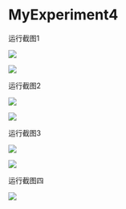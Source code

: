 # MyExperiment4
运行截图1

![](https://i.loli.net/2019/05/06/5cd0349d888f3.png)

![](https://i.loli.net/2019/05/06/5cd034c5872a2.png)

运行截图2

![](https://i.loli.net/2019/05/06/5cd034f7b1b24.png)

![](https://i.loli.net/2019/05/06/5cd03514e6ef8.png)


运行截图3

![](https://i.loli.net/2019/05/06/5cd0354c6302d.png)

![](https://i.loli.net/2019/05/06/5cd0356156a7c.png)

运行截图四


![](https://i.loli.net/2019/05/06/5cd0361c7fab6.png)

